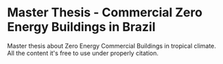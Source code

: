 # Master Thesis - Commercial Zero Energy Buildings in Brazil

Master thesis about Zero Energy Commercial Buildings in tropical climate. All the content it's free to use under properly citation.